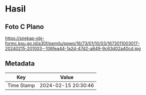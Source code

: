 # Hasil

## Foto C Plano

https://sirekap-obj-formc.kpu.go.id/a30f/pemilu/ppwp/16/73/01/10/03/1673011003017-20240215-201003--106fea44-1a2d-47d2-a849-9c63d02a40cd.jpg


## Metadata

| Key        | Value               |
| ---------- | ------------------- |
| Time Stamp | 2024-02-15 20:30:46 |



